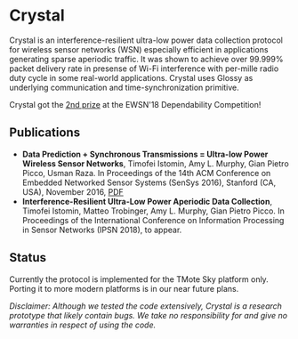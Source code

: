 # Crystal
Crystal is an interference-resilient ultra-low power data collection protocol for wireless sensor networks (WSN) especially efficient in applications generating sparse aperiodic traffic. It was shown to achieve over 99.999% packet delivery rate in presense of Wi-Fi interference with per-mille radio duty cycle in some real-world applications. Crystal uses Glossy as underlying communication and time-synchronization primitive.

Crystal got the [2nd prize](https://iti-testbed.tugraz.at/blog/page/11/ewsn-18-dependability-competition-final-results/) at the EWSN'18 Dependability Competition!

## Publications

 * **Data Prediction + Synchronous Transmissions = Ultra-low Power Wireless Sensor Networks**, Timofei Istomin, Amy L. Murphy, Gian Pietro Picco, Usman Raza.  In Proceedings of the 14th ACM Conference on Embedded Networked Sensor Systems (SenSys 2016), Stanford (CA, USA), November 2016, [PDF](http://disi.unitn.it/~picco/papers/sensys16.pdf)
 * **Interference-Resilient Ultra-Low Power Aperiodic Data Collection**, Timofei Istomin, Matteo Trobinger, Amy L. Murphy, Gian Pietro Picco.  In Proceedings of the International Conference on Information Processing in Sensor Networks (IPSN 2018), to appear.

## Status
Currently the protocol is implemented for the TMote Sky platform only. Porting it to more modern platforms is in our near future plans.

*Disclaimer: Although we tested the code extensively, Crystal is a research prototype that likely contain bugs. We take no responsibility for and give no warranties in respect of using the code.*

